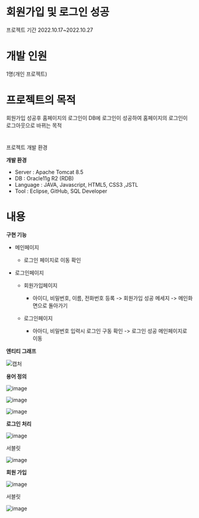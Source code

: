 # 회원가입 및 로그인 성공
프로젝트 기간 2022.10.17~2022.10.27

# 개발 인원
1명(개인 프로젝트)

# 프로젝트의 목적
회원가입 성공후 홈페이지의 로그인이 DB에 로그인이 성공하여 홈페이지의 로그인이 로그아웃으로 바뀌는 목적

#
프로젝트 개발 환경

**개발 환경**

+ Server : Apache Tomcat 8.5
+ DB : Oracle11g R2 (RDB)
+ Language : JAVA, Javascript, HTML5, CSS3 ,JSTL
+ Tool : Eclipse, GitHub, SQL Developer

# 내용

**구현 기능**

* 메인페이지
    - 로그인 페이지로 이동 확인
    
* 로그인페이지
    - 회원가입페이지   
        + 아이디, 비밀번호, 이름, 전화번호 등록 -> 회원가입 성공 메세지 -> 메인화면으로 돌아가기
        
    - 로그인페이지
        + 아아디, 비밀번호 입력시 로그인 구동 확인 -> 로그인 성공 메인페이지로 이동
        
        
**엔티티 그래프**


![캡처](https://user-images.githubusercontent.com/117800561/201298587-d2d369d1-2dae-41d5-90f9-19e8d81d4d1b.PNG)

**용어 정의**

![image](https://user-images.githubusercontent.com/117800561/201299399-300b59c2-24fe-4a00-99fb-24acad1cfc00.png)

![image](https://user-images.githubusercontent.com/117800561/201299456-3a548164-ad4a-42ab-9537-9df55e63face.png)

![image](https://user-images.githubusercontent.com/117800561/201299276-5b09bfe3-a2c7-44f6-8c42-c4c293cb301b.png)

**로그인 처리**

![image](https://user-images.githubusercontent.com/117800561/202640543-d78f92ef-bf4d-43c0-8d20-5be629544928.png)

서블릿

![image](https://user-images.githubusercontent.com/117800561/202640704-e7109137-254f-4d1a-a506-c7803307d0e7.png)

**회원 가입**

![image](https://user-images.githubusercontent.com/117800561/202640763-1220e8c5-96bd-4663-b95d-e2952bc44384.png)

서블릿

![image](https://user-images.githubusercontent.com/117800561/202640831-520809c9-d7cf-4d99-86ae-e69c0e9f2a10.png)


